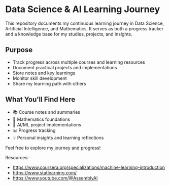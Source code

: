 # Data Science & AI Learning Journey

This repository documents my continuous learning journey in Data Science, Artificial Intelligence, and Mathematics. It serves as both a progress tracker and a knowledge base for my studies, projects, and insights.

## Purpose
- Track progress across multiple courses and learning resources
- Document practical projects and implementations
- Store notes and key learnings
- Monitor skill development
- Share my learning path with others

## What You'll Find Here
- 📚 Course notes and summaries
- 🧮 Mathematics foundations
- 🤖 AI/ML project implementations
- 📊 Progress tracking
- 💡 Personal insights and learning reflections

Feel free to explore my journey and progress!

Resources:

* https://www.coursera.org/specializations/machine-learning-introduction
* https://www.statlearning.com/
* https://www.youtube.com/@AssemblyAI
  

